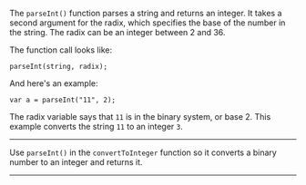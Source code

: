 <div class="challenge-instructions basic-javascript"><div><section id="description">
<p>The <code>parseInt()</code> function parses a string and returns an integer. It takes a second argument for the radix, which specifies the base of the number in the string. The radix can be an integer between 2 and 36.</p>
<p>The function call looks like:</p>
<pre class="language-js"><code class="language-js"><span class="token function">parseInt</span><span class="token punctuation">(</span>string<span class="token punctuation">,</span> radix<span class="token punctuation">)</span><span class="token punctuation">;</span>
</code></pre>
<p>And here's an example:</p>
<pre class="language-js"><code class="language-js"><span class="token keyword">var</span> a <span class="token operator">=</span> <span class="token function">parseInt</span><span class="token punctuation">(</span><span class="token string">"11"</span><span class="token punctuation">,</span> <span class="token number">2</span><span class="token punctuation">)</span><span class="token punctuation">;</span>
</code></pre>
<p>The radix variable says that <code>11</code> is in the binary system, or base 2. This example converts the string <code>11</code> to an integer <code>3</code>.</p>
</section></div><hr/><div><section id="instructions">
<p>Use <code>parseInt()</code> in the <code>convertToInteger</code> function so it converts a binary number to an integer and returns it.</p>
</section></div><hr/></div>